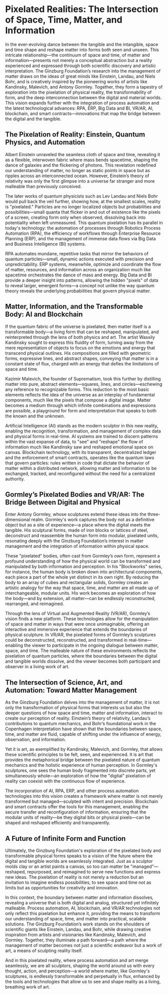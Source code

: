 # Pixelated Realities: The Intersection of Space, Time, Matter, and Information

In the ever-evolving dance between the tangible and the intangible, space and time shape and reshape matter into forms both seen and unseen. This intricate relationship—the continuum of space and time, of matter and information—presents not merely a conceptual abstraction but a reality experienced and expressed through both scientific discovery and artistic interpretation. The Ginzburg Foundation’s research into the management of matter draws on the ideas of great minds like Einstein, Landau, and Niels Bohr, and is creatively inspired by the pioneering works of artists like Kandinsky, Malevich, and Antony Gormley. Together, they form a tapestry of exploration into the pixelation of physical reality, the transformability of form, and the deep interconnection between the digital and material worlds. This vision expands further with the integration of process automation and the latest technological advances: RPA, ERP, Big Data and BI, VR/AR, AI, blockchain, and smart contracts—innovations that map the bridge between the digital and the tangible.

## The Pixelation of Reality: Einstein, Quantum Physics, and Automation

Albert Einstein unraveled the seamless cloth of space and time, revealing it as a flexible, interwoven fabric where mass bends spacetime, shaping the dance of galaxies and the flickering of photons. This revelation redefined our understanding of matter, no longer as static points in space but as ripples across an interconnected ocean. However, Einstein’s theory of relativity was only the first glimpse into a universe far stranger and more malleable than previously conceived.

The later works of quantum physicists such as Lev Landau and Niels Bohr would pull back the veil further, showing how, at the smallest scales, reality is "pixelated." Particles are no longer localized objects but probabilities and possibilities—small quanta that flicker in and out of existence like the pixels of a screen, creating form only when observed, dissolving back into potentiality when left unmeasured. This quantum pixelation has its parallel in today's technology: the automation of processes through Robotics Process Automation (RPA), the efficiency of workflows through Enterprise Resource Planning (ERP), and the management of immense data flows via Big Data and Business Intelligence (BI) systems.

RPA automates mundane, repetitive tasks that mirror the behaviors of quantum particles—small, dynamic actions executed with precision and unpredictability. ERP systems, meanwhile, optimize and coordinate the flow of matter, resources, and information across an organization much like spacetime orchestrates the dance of mass and energy. Big Data and BI provide a deeper insight into patterns, allowing the hidden "pixels" of data to reveal larger, emergent forms—a concept not unlike the way quantum theory reveals the underlying probabilities that govern physical matter.

## Matter, Information, and the Transformable Body: AI and Blockchain

If the quantum fabric of the universe is pixelated, then matter itself is a transformable body—a living form that can be reshaped, manipulated, and reinterpreted through the lens of both physics and art. The artist Wassily Kandinsky sought to express this fluidity of form, turning away from the mere representation of objects to focus on the emotions and energy that transcend physical outlines. His compositions are filled with geometric forms, expressive lines, and abstract shapes, conveying that matter is in a constant state of flux, charged with an energy that defies the limitations of space and time.

Kazimir Malevich, the founder of Suprematism, took this further by distilling matter into pure, abstract elements—squares, lines, and circles—eschewing any reference to recognizable forms. This reduction to the most basic elements reflects the idea of the universe as an interplay of fundamental components, much like the pixels that compose a digital image. Matter becomes a medium through which infinite combinations and expressions are possible, a playground for form and interpretation that speaks to both the known and the unknown.

Artificial Intelligence (AI) stands as the modern sculptor in this new reality, enabling the recognition, transformation, and management of complex data and physical forms in real-time. AI systems are trained to discern patterns within the vast expanse of data, to "see" and "reshape" the flow of information much like Kandinsky saw and reshaped emotional space on canvas. Blockchain technology, with its transparent, decentralized ledger and the enforcement of smart contracts, operates like the quantum laws that govern particles: rules written in code that dictate the behavior of matter within a distributed network, allowing matter and information to be exchanged, tracked, and reconfigured without the need for a centralized authority.

## Gormley’s Pixelated Bodies and VR/AR: The Bridge Between Digital and Physical

Enter Antony Gormley, whose sculptures extend these ideas into the three-dimensional realm. Gormley's work captures the body not as a definitive object but as a site of experience—a place where the digital meets the tangible. His sculptural forms, made of iron blocks or lattices of steel, deconstruct and reassemble the human form into modular, pixelated units, resonating deeply with the Ginzburg Foundation’s interest in matter management and the integration of information within physical space.

These "pixelated" bodies, often cast from Gormley’s own form, represent a profound understanding of how the physical world can be transformed and manipulated by both information and perception. In his "Blockworks" series, for instance, the human body is broken down into architectural components, each piece a part of the whole yet distinct in its own right. By reducing the body to an array of cubes and rectangular solids, Gormley creates an artistic analogy for the way that space, time, and matter are all made up of interchangeable, modular units. His work becomes an exploration of how the body—and by extension, all matter—can be endlessly reconstructed, rearranged, and reimagined.

Through the lens of Virtual and Augmented Reality (VR/AR), Gormley’s vision finds a new platform. These technologies allow for the manipulation of space and matter in ways that were once unimaginable, offering an interactive and immersive experience that extends the boundaries of physical sculpture. In VR/AR, the pixelated forms of Gormley’s sculptures could be deconstructed, reconstructed, and transformed in real-time—enabling the viewer to participate in the ongoing dialogue between matter, space, and time. The malleable nature of these environments reflects the pixelation of quantum particles, where the boundaries between the digital and tangible worlds dissolve, and the viewer becomes both participant and observer in a living work of art.

## The Intersection of Science, Art, and Automation: Toward Matter Management

As the Ginzburg Foundation delves into the management of matter, it is not only the transformation of physical forms that interests us but also the deeper questions of how space and time, matter and information, interact to create our perception of reality. Einstein’s theory of relativity, Landau’s contributions to quantum mechanics, and Bohr’s foundational work in the Copenhagen interpretation have shown that the boundaries between space, time, and matter are fluid, capable of shifting under the influence of energy, observation, and information.

Yet it is art, as exemplified by Kandinsky, Malevich, and Gormley, that allows these scientific principles to be felt, seen, and experienced. It is art that provides the metaphorical bridge between the pixelated nature of quantum mechanics and the holistic experience of human perception. In Gormley's sculptures, one sees the human body fragmented into discrete parts, yet simultaneously whole—an exploration of how the "digital" pixelation of reality can coexist with the continuous flow of experience.

The incorporation of AI, RPA, ERP, and other process automation technologies into this vision creates a framework where matter is not merely transformed but managed—sculpted with intent and precision. Blockchain and smart contracts offer the tools for this management, enabling the secure transfer and reconfiguration of information, ensuring that the modular units of reality—be they digital bits or physical pixels—can be shaped and reshaped efficiently and transparently.

## A Future of Infinite Form and Function

Ultimately, the Ginzburg Foundation's exploration of the pixelated body and transformable physical forms speaks to a vision of the future where the digital and tangible worlds are seamlessly integrated. Just as a sculptor molds clay or an artist paints a canvas, so too can matter be "managed"—reshaped, repurposed, and reimagined to serve new functions and express new ideas. The pixelation of reality is not merely a reduction but an invitation to imagine endless possibilities, to see space and time not as limits but as opportunities for creativity and innovation.

In this context, the boundary between matter and information dissolves, revealing a universe that is both digital and analog, structured yet infinitely malleable. Process automation, AI, blockchain, and VR/AR technologies not only reflect this pixelation but enhance it, providing the means to transform our understanding of space, time, and matter into practical, scalable solutions. The Ginzburg Foundation’s work stands on the shoulders of scientific giants like Einstein, Landau, and Bohr, while drawing creative inspiration from artists and visionaries like Kandinsky, Malevich, and Gormley. Together, they illuminate a path forward—a path where the management of matter becomes not just a scientific endeavor but a work of art, a means of sculpting reality itself.

And in this pixelated reality, where process automation and art merge seamlessly, we are all sculptors, shaping the world around us with every thought, action, and perception—a world where matter, like Gormley's sculptures, is endlessly transformable and perpetually in flux, enhanced by the tools and technologies that allow us to see and shape reality as a living, breathing work of art.
